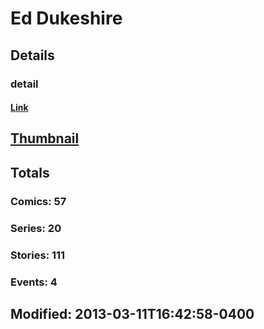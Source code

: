 # Ed  Dukeshire 
## Details
### detail
#### [Link](http://marvel.com/comics/creators/5037/ed_dukeshire?utm_campaign=apiRef&utm_source=225578a89fc76f3d20fbffda5d17a88d)
## [Thumbnail](http://i.annihil.us/u/prod/marvel/i/mg/b/40/image_not_available.jpg)
## Totals
### Comics: 57
### Series: 20
### Stories: 111
### Events: 4
## Modified: 2013-03-11T16:42:58-0400